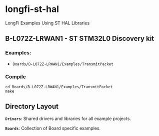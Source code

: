 # longfi-st-hal
LongFi Examples Using ST HAL Libraries

## B-L072Z-LRWAN1 - ST STM32L0 Discovery kit
### Examples: 
* `Boards/B-L072Z-LRWAN1/Examples/TransmitPacket`

### Compile
```
cd Boards/B-L072Z-LRWAN1/Examples/TransmitPacket
make
```

## Directory Layout
**`Drivers`**: Shared drivers and libraries for all example projects.

**`Boards`**: Collection of Board specific examples.


